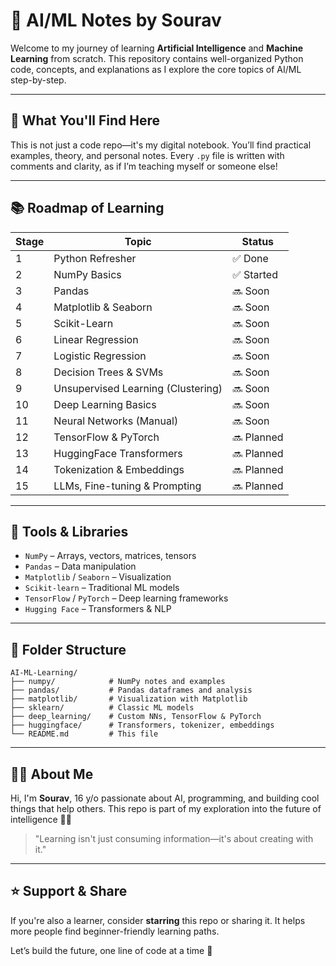 # 🤖 AI/ML Notes by Sourav

Welcome to my journey of learning **Artificial Intelligence** and **Machine Learning** from scratch. This repository contains well-organized Python code, concepts, and explanations as I explore the core topics of AI/ML step-by-step.

---

## 🧠 What You'll Find Here

This is not just a code repo—it's my digital notebook. You’ll find practical examples, theory, and personal notes. Every `.py` file is written with comments and clarity, as if I’m teaching myself or someone else!

---

## 📚 Roadmap of Learning

| Stage | Topic                              | Status     |
| ----- | ---------------------------------- | ---------- |
| 1     | Python Refresher                   | ✅ Done     |
| 2     | NumPy Basics                       | ✅ Started  |
| 3     | Pandas                             | 🔜 Soon    |
| 4     | Matplotlib & Seaborn               | 🔜 Soon    |
| 5     | Scikit-Learn                       | 🔜 Soon    |
| 6     | Linear Regression                  | 🔜 Soon    |
| 7     | Logistic Regression                | 🔜 Soon    |
| 8     | Decision Trees & SVMs              | 🔜 Soon    |
| 9     | Unsupervised Learning (Clustering) | 🔜 Soon    |
| 10    | Deep Learning Basics               | 🔜 Soon    |
| 11    | Neural Networks (Manual)           | 🔜 Soon    |
| 12    | TensorFlow & PyTorch               | 🔜 Planned |
| 13    | HuggingFace Transformers           | 🔜 Planned |
| 14    | Tokenization & Embeddings          | 🔜 Planned |
| 15    | LLMs, Fine-tuning & Prompting      | 🔜 Planned |

---

## 🧰 Tools & Libraries

* `NumPy` – Arrays, vectors, matrices, tensors
* `Pandas` – Data manipulation
* `Matplotlib` / `Seaborn` – Visualization
* `Scikit-learn` – Traditional ML models
* `TensorFlow` / `PyTorch` – Deep learning frameworks
* `Hugging Face` – Transformers & NLP

---

## 📂 Folder Structure

```
AI-ML-Learning/
├── numpy/            # NumPy notes and examples
├── pandas/           # Pandas dataframes and analysis
├── matplotlib/       # Visualization with Matplotlib
├── sklearn/          # Classic ML models
├── deep_learning/    # Custom NNs, TensorFlow & PyTorch
├── huggingface/      # Transformers, tokenizer, embeddings
└── README.md         # This file
```

---

## 🧑‍💻 About Me

Hi, I'm **Sourav**, 16 y/o passionate about AI, programming, and building cool things that help others. This repo is part of my exploration into the future of intelligence 🤖✨

> "Learning isn't just consuming information—it's about creating with it."

---

## ⭐️ Support & Share

If you're also a learner, consider **starring** this repo or sharing it. It helps more people find beginner-friendly learning paths.

Let’s build the future, one line of code at a time 🚀
